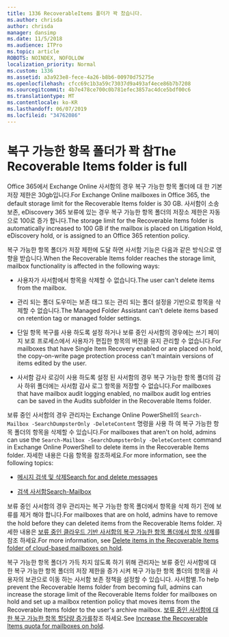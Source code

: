 ```yaml
---
title: 1336 RecoverableItems 폴더가 꽉 찼습니다.
ms.author: chrisda
author: chrisda
manager: dansimp
ms.date: 11/5/2018
ms.audience: ITPro
ms.topic: article
ROBOTS: NOINDEX, NOFOLLOW
localization_priority: Normal
ms.custom: 1336
ms.assetid: a3a923e8-fece-4a26-b8b6-00970d75275e
ms.openlocfilehash: cfcc69c1b3a59c73037d9a493af4ece86b7b7208
ms.sourcegitcommit: 4b7e478ce700c0b781efec3857ac4dce5bdf00c6
ms.translationtype: MT
ms.contentlocale: ko-KR
ms.lasthandoff: 06/07/2019
ms.locfileid: "34762086"
---
```

# <a name="the-recoverable-items-folder-is-full"></a><span data-ttu-id="d6895-102">복구 가능한 항목 폴더가 꽉 참</span><span class="sxs-lookup"><span data-stu-id="d6895-102">The Recoverable Items folder is full</span></span>

<span data-ttu-id="d6895-103">Office 365에서 Exchange Online 사서함의 경우 복구 가능한 항목 폴더에 대 한 기본 저장 제한은 30gb입니다.</span><span class="sxs-lookup"><span data-stu-id="d6895-103">For Exchange Online mailboxes in Office 365, the default storage limit for the Recoverable Items folder is 30 GB.</span></span> <span data-ttu-id="d6895-104">사서함이 소송 보존, eDiscovery 365 보류에 있는 경우 복구 가능한 항목 폴더의 저장소 제한은 자동으로 100로 증가 합니다.</span><span class="sxs-lookup"><span data-stu-id="d6895-104">The storage limit for the Recoverable Items folder is automatically increased to 100 GB if the mailbox is placed on Litigation Hold, eDiscovery hold, or is assigned to an Office 365 retention policy.</span></span>

<span data-ttu-id="d6895-105">복구 가능한 항목 폴더가 저장 제한에 도달 하면 사서함 기능은 다음과 같은 방식으로 영향을 받습니다.</span><span class="sxs-lookup"><span data-stu-id="d6895-105">When the Recoverable Items folder reaches the storage limit, mailbox functionality is affected in the following ways:</span></span>

- <span data-ttu-id="d6895-106">사용자가 사서함에서 항목을 삭제할 수 없습니다.</span><span class="sxs-lookup"><span data-stu-id="d6895-106">The user can't delete items from the mailbox.</span></span>

- <span data-ttu-id="d6895-107">관리 되는 폴더 도우미는 보존 태그 또는 관리 되는 폴더 설정을 기반으로 항목을 삭제할 수 없습니다.</span><span class="sxs-lookup"><span data-stu-id="d6895-107">The Managed Folder Assistant can't delete items based on retention tag or managed folder settings.</span></span>

- <span data-ttu-id="d6895-108">단일 항목 복구를 사용 하도록 설정 하거나 보류 중인 사서함의 경우에는 쓰기 페이지 보호 프로세스에서 사용자가 편집한 항목의 버전을 유지 관리할 수 없습니다.</span><span class="sxs-lookup"><span data-stu-id="d6895-108">For mailboxes that have Single Item Recovery enabled or are placed on hold, the copy-on-write page protection process can't maintain versions of items edited by the user.</span></span>

- <span data-ttu-id="d6895-109">사서함 감사 로깅이 사용 하도록 설정 된 사서함의 경우 복구 가능한 항목 폴더의 감사 하위 폴더에는 사서함 감사 로그 항목을 저장할 수 없습니다.</span><span class="sxs-lookup"><span data-stu-id="d6895-109">For mailboxes that have mailbox audit logging enabled, no mailbox audit log entries can be saved in the Audits subfolder in the Recoverable Items folder.</span></span>

<span data-ttu-id="d6895-110">보류 중인 사서함의 경우 관리자는 Exchange Online PowerShell의 `Search-Mailbox -SearchDumpsterOnly -DeleteContent` 명령을 사용 하 여 복구 가능한 항목 폴더의 항목을 삭제할 수 있습니다.</span><span class="sxs-lookup"><span data-stu-id="d6895-110">For mailboxes that aren't on hold, admins can use the `Search-Mailbox -SearchDumpsterOnly -DeleteContent` command in Exchange Online PowerShell to delete items in the Recoverable Items folder.</span></span> <span data-ttu-id="d6895-111">자세한 내용은 다음 항목을 참조하세요.</span><span class="sxs-lookup"><span data-stu-id="d6895-111">For more information, see the following topics:</span></span> 

- [<span data-ttu-id="d6895-112">메시지 검색 및 삭제</span><span class="sxs-lookup"><span data-stu-id="d6895-112">Search for and delete messages</span></span>](https://docs.microsoft.com/office365/securitycompliance/search-for-and-delete-messagesadmin-help)

- [<span data-ttu-id="d6895-113">검색 사서함</span><span class="sxs-lookup"><span data-stu-id="d6895-113">Search-Mailbox</span></span>](https://docs.microsoft.com/powershell/module/exchange/mailboxes/Search-Mailbox)

<span data-ttu-id="d6895-114">보류 중인 사서함의 경우 관리자는 복구 가능한 항목 폴더에서 항목을 삭제 하기 전에 보류를 제거 해야 합니다.</span><span class="sxs-lookup"><span data-stu-id="d6895-114">For mailboxes that are on hold, admins have to remove the hold before they can deleted items from the Recoverable Items folder.</span></span> <span data-ttu-id="d6895-115">자세한 내용은 [보류 중인 클라우드 기반 사서함의 복구 가능한 항목 폴더에서 항목 삭제](https://docs.microsoft.com/office365/securitycompliance/delete-items-in-the-recoverable-items-folder-of-mailboxes-on-hold)를 참조 하세요.</span><span class="sxs-lookup"><span data-stu-id="d6895-115">For more information, see [Delete items in the Recoverable Items folder of cloud-based mailboxes on hold](https://docs.microsoft.com/office365/securitycompliance/delete-items-in-the-recoverable-items-folder-of-mailboxes-on-hold).</span></span>

<span data-ttu-id="d6895-116">복구 가능한 항목 폴더가 가득 차지 않도록 하기 위해 관리자는 보류 중인 사서함에 대 한 복구 가능한 항목 폴더의 저장 제한을 증가 시켜 복구 가능한 항목 폴더의 항목을 사용자의 보관으로 이동 하는 사서함 보존 정책을 설정할 수 있습니다. 사서함별.</span><span class="sxs-lookup"><span data-stu-id="d6895-116">To help prevent the Recoverable Items folder from becoming full, admins can increase the storage limit of the Recoverable Items folder for mailboxes on hold and set up a mailbox retention policy that moves items from the Recoverable Items folder to the user's archive mailbox.</span></span> <span data-ttu-id="d6895-117">[보류 중인 사서함에 대 한 복구 가능한 항목 할당량 증가를](https://docs.microsoft.com/office365/securitycompliance/increase-the-recoverable-quota-for-mailboxes-on-hold)참조 하세요.</span><span class="sxs-lookup"><span data-stu-id="d6895-117">See [Increase the Recoverable Items quota for mailboxes on hold](https://docs.microsoft.com/office365/securitycompliance/increase-the-recoverable-quota-for-mailboxes-on-hold).</span></span>
